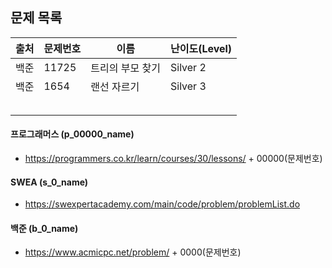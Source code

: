 ## 문제 목록




| 출처 | 문제번호 | 이름             | 난이도(Level) |
| ---- | -------- | ---------------- | ------------- |
| 백준 | 11725    | 트리의 부모 찾기 | Silver 2      |
| 백준 | 1654     | 랜선 자르기      | Silver 3      |
|      |          |                  |               |
|      |          |                  |               |
|      |          |                  |               |
|      |          |                  |               |
|      |          |                  |               |



#### 프로그래머스 (p_00000_name)

- https://programmers.co.kr/learn/courses/30/lessons/ + 00000(문제번호)

#### SWEA (s_0_name)

- https://swexpertacademy.com/main/code/problem/problemList.do

#### 백준 (b_0_name)

- https://www.acmicpc.net/problem/ + 0000(문제번호)

